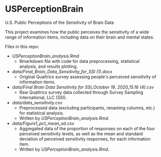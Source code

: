 # USPerceptionBrain
U.S. Public Perceptions of the Sensitivity of Brain Data

This project examines how the public perceives the sensitivity of a wide range of information items, including data on their brain and mental states. 

Files in this repo:
- _USPerceptionBrain_analysis.Rmd_
    - Rmarkdown file with code for data preprocessing, statistical analysis, and results plotting.
- _data/Final_Brain_Data_Sensitivity_for_SSI (1).docx_
    - Original Qualtrics survey assessing people's perceived sensitivity of information items.
- _data/Final Brain Data Sensitivity for SSI_October 19, 2020_15.16 (4).csv_
    - Raw Qualtrics survey data collected through Survey Sampling International, LLC (SSI).
- _data/data_sensitivity.csv_
    - Preprocessed data (excluding participants, renaming columns, etc.) for statistical analysis.
    - Written by _USPerceptionBrain_analysis.Rmd_.  
- _data/Figure1_pct_mean_sd.csv_
    - Aggregated data of the proportion of responses on each of the four perceived sensitivity levels, as well as the mean and standard deviation of perceived sensitivity responses, for each information item.
    - Written by _USPerceptionBrain_analysis.Rmd_.  
 

